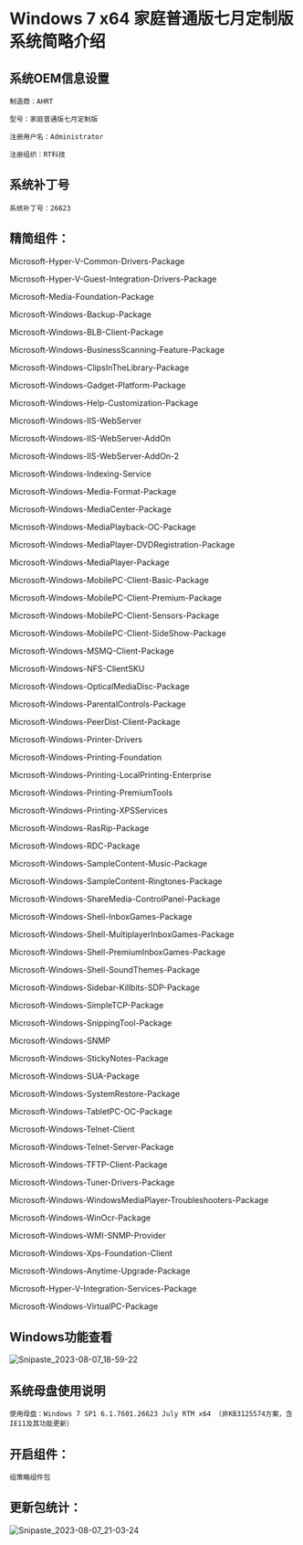 # Windows 7 x64 家庭普通版七月定制版系统简略介绍

## 系统OEM信息设置

    制造商：AHRT

    型号：家庭普通版七月定制版

    注册用户名：Administrator

    注册组织：RT科技

## 系统补丁号

    系统补丁号：26623

## 精简组件：

Microsoft-Hyper-V-Common-Drivers-Package

Microsoft-Hyper-V-Guest-Integration-Drivers-Package

Microsoft-Media-Foundation-Package

Microsoft-Windows-Backup-Package

Microsoft-Windows-BLB-Client-Package

Microsoft-Windows-BusinessScanning-Feature-Package

Microsoft-Windows-ClipsInTheLibrary-Package

Microsoft-Windows-Gadget-Platform-Package

Microsoft-Windows-Help-Customization-Package

Microsoft-Windows-IIS-WebServer

Microsoft-Windows-IIS-WebServer-AddOn

Microsoft-Windows-IIS-WebServer-AddOn-2

Microsoft-Windows-Indexing-Service

Microsoft-Windows-Media-Format-Package

Microsoft-Windows-MediaCenter-Package

Microsoft-Windows-MediaPlayback-OC-Package

Microsoft-Windows-MediaPlayer-DVDRegistration-Package

Microsoft-Windows-MediaPlayer-Package

Microsoft-Windows-MobilePC-Client-Basic-Package

Microsoft-Windows-MobilePC-Client-Premium-Package

Microsoft-Windows-MobilePC-Client-Sensors-Package

Microsoft-Windows-MobilePC-Client-SideShow-Package

Microsoft-Windows-MSMQ-Client-Package

Microsoft-Windows-NFS-ClientSKU

Microsoft-Windows-OpticalMediaDisc-Package

Microsoft-Windows-ParentalControls-Package

Microsoft-Windows-PeerDist-Client-Package

Microsoft-Windows-Printer-Drivers

Microsoft-Windows-Printing-Foundation

Microsoft-Windows-Printing-LocalPrinting-Enterprise

Microsoft-Windows-Printing-PremiumTools

Microsoft-Windows-Printing-XPSServices

Microsoft-Windows-RasRip-Package

Microsoft-Windows-RDC-Package

Microsoft-Windows-SampleContent-Music-Package

Microsoft-Windows-SampleContent-Ringtones-Package

Microsoft-Windows-ShareMedia-ControlPanel-Package

Microsoft-Windows-Shell-InboxGames-Package

Microsoft-Windows-Shell-MultiplayerInboxGames-Package

Microsoft-Windows-Shell-PremiumInboxGames-Package

Microsoft-Windows-Shell-SoundThemes-Package

Microsoft-Windows-Sidebar-Killbits-SDP-Package

Microsoft-Windows-SimpleTCP-Package

Microsoft-Windows-SnippingTool-Package

Microsoft-Windows-SNMP

Microsoft-Windows-StickyNotes-Package

Microsoft-Windows-SUA-Package

Microsoft-Windows-SystemRestore-Package

Microsoft-Windows-TabletPC-OC-Package

Microsoft-Windows-Telnet-Client

Microsoft-Windows-Telnet-Server-Package

Microsoft-Windows-TFTP-Client-Package

Microsoft-Windows-Tuner-Drivers-Package

Microsoft-Windows-WindowsMediaPlayer-Troubleshooters-Package

Microsoft-Windows-WinOcr-Package

Microsoft-Windows-WMI-SNMP-Provider

Microsoft-Windows-Xps-Foundation-Client

Microsoft-Windows-Anytime-Upgrade-Package

Microsoft-Hyper-V-Integration-Services-Package

Microsoft-Windows-VirtualPC-Package

## Windows功能查看

  ![Snipaste_2023-08-07_18-59-22](https://github.com/WYAYZM/SystemDIY/assets/112265240/28805526-b529-42b6-b6f1-9c0845986c9d)

## 系统母盘使用说明

    使用母盘：Windows 7 SP1 6.1.7601.26623 July RTM x64 （非KB3125574方案，含IE11及其功能更新）

## 开启组件：

    组策略组件包

## 更新包统计：

![Snipaste_2023-08-07_21-03-24](https://github.com/WYAYZM/SystemDIY/assets/112265240/e32b2fa5-5c6e-4300-b197-8d5aee3a8735)
    
